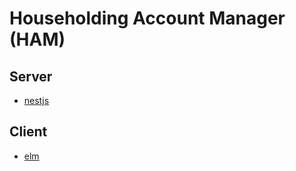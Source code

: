 Householding Account Manager (HAM)
==================================

Server
------

* [nestjs](https://nestjs.com)

Client
------

* [elm](https://elm-lang.org)
